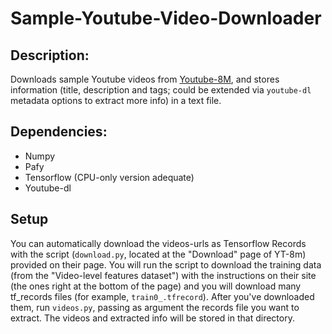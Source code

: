 # Sample-Youtube-Video-Downloader

## Description:

Downloads sample Youtube videos from [Youtube-8M](https://research.google.com/youtube8m/), and stores information (title, description and tags; could be extended via `youtube-dl` metadata options to extract more info) in a text file.

## Dependencies:

* Numpy
* Pafy
* Tensorflow (CPU-only version adequate)
* Youtube-dl

## Setup

You can automatically download the videos-urls as Tensorflow Records with the script (`download.py`, located at the "Download" page of YT-8m) provided on their page. You will run the script to download the training data (from the "Video-level features dataset") with the instructions on their site (the ones right at the bottom of the page) and you will download many tf_records files (for example, `train0_.tfrecord`). After you've downloaded them, run `videos.py`, passing as argument the records file you want to extract. The videos and extracted info will be stored in that directory.

